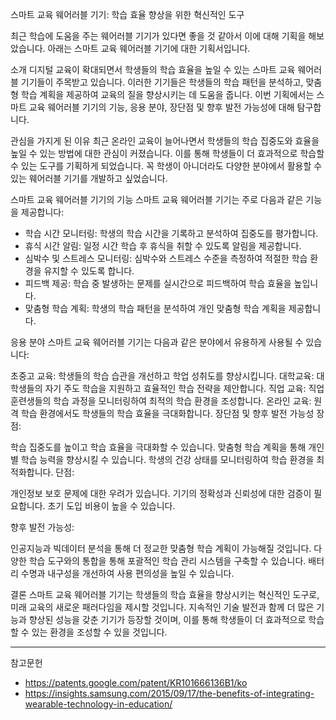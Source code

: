 스마트 교육 웨어러블 기기: 학습 효율 향상을 위한 혁신적인 도구

최근 학습에 도움을 주는 웨어러블 기기가 있다면 좋을 것 같아서 이에 대해 기획을 해보았습니다. 아래는 스마트 교육 웨어러블 기기에 대한 기획서입니다.

소개
디지털 교육이 확대되면서 학생들의 학습 효율을 높일 수 있는 스마트 교육 웨어러블 기기들이 주목받고 있습니다. 이러한 기기들은 학생들의 학습 패턴을 분석하고, 맞춤형 학습 계획을 제공하여 교육의 질을 향상시키는 데 도움을 줍니다. 이번 기획에서는 스마트 교육 웨어러블 기기의 기능, 응용 분야, 장단점 및 향후 발전 가능성에 대해 탐구합니다.

관심을 가지게 된 이유
최근 온라인 교육이 늘어나면서 학생들의 학습 집중도와 효율을 높일 수 있는 방법에 대한 관심이 커졌습니다. 이를 통해 학생들이 더 효과적으로 학습할 수 있는 도구를 기획하게 되었습니다. 꼭 학생이 아니더라도 다양한 분야에서 활용할 수 있는 웨어러블 기기를 개발하고 싶었습니다.

스마트 교육 웨어러블 기기의 기능
스마트 교육 웨어러블 기기는 주로 다음과 같은 기능을 제공합니다:

- 학습 시간 모니터링: 학생의 학습 시간을 기록하고 분석하여 집중도를 평가합니다.
- 휴식 시간 알림: 일정 시간 학습 후 휴식을 취할 수 있도록 알림을 제공합니다.
- 심박수 및 스트레스 모니터링: 심박수와 스트레스 수준을 측정하여 적절한 학습 환경을 유지할 수 있도록 합니다.
- 피드백 제공: 학습 중 발생하는 문제를 실시간으로 피드백하여 학습 효율을 높입니다.
- 맞춤형 학습 계획: 학생의 학습 패턴을 분석하여 개인 맞춤형 학습 계획을 제공합니다.

응용 분야
스마트 교육 웨어러블 기기는 다음과 같은 분야에서 유용하게 사용될 수 있습니다:

초중고 교육: 학생들의 학습 습관을 개선하고 학업 성취도를 향상시킵니다.
대학교육: 대학생들의 자기 주도 학습을 지원하고 효율적인 학습 전략을 제안합니다.
직업 교육: 직업 훈련생들의 학습 과정을 모니터링하여 최적의 학습 환경을 조성합니다.
온라인 교육: 원격 학습 환경에서도 학생들의 학습 효율을 극대화합니다.
장단점 및 향후 발전 가능성
장점:

학습 집중도를 높이고 학습 효율을 극대화할 수 있습니다.
맞춤형 학습 계획을 통해 개인별 학습 능력을 향상시킬 수 있습니다.
학생의 건강 상태를 모니터링하여 학습 환경을 최적화합니다.
단점:

개인정보 보호 문제에 대한 우려가 있습니다.
기기의 정확성과 신뢰성에 대한 검증이 필요합니다.
초기 도입 비용이 높을 수 있습니다.

향후 발전 가능성:

인공지능과 빅데이터 분석을 통해 더 정교한 맞춤형 학습 계획이 가능해질 것입니다.
다양한 학습 도구와의 통합을 통해 포괄적인 학습 관리 시스템을 구축할 수 있습니다.
배터리 수명과 내구성을 개선하여 사용 편의성을 높일 수 있습니다.

결론
스마트 교육 웨어러블 기기는 학생들의 학습 효율을 향상시키는 혁신적인 도구로, 미래 교육의 새로운 패러다임을 제시할 것입니다. 지속적인 기술 발전과 함께 더 많은 기능과 향상된 성능을 갖춘 기기가 등장할 것이며, 이를 통해 학생들이 더 효과적으로 학습할 수 있는 환경을 조성할 수 있을 것입니다.

---

참고문헌

- https://patents.google.com/patent/KR101666136B1/ko
- https://insights.samsung.com/2015/09/17/the-benefits-of-integrating-wearable-technology-in-education/